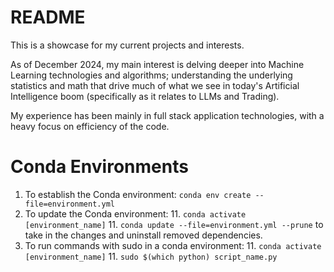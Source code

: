 # README
This is a showcase for my current projects and interests.

As of December 2024, my main interest is delving deeper into Machine Learning technologies and algorithms; understanding the underlying statistics and math that drive much of what we see in today's Artificial Intelligence boom (specifically as it relates to LLMs and Trading).

My experience has been mainly in full stack application technologies, with a heavy focus on efficiency of the code.

# Conda Environments
1. To establish the Conda environment: `conda env create --file=environment.yml`
1. To update the Conda environment: 
    11. `conda activate [environment_name]`
    11. `conda update --file=environment.yml --prune` to take in the changes and uninstall removed dependencies.
1. To run commands with sudo in a conda environment:
    11. `conda activate [environment_name]`
    11. `sudo $(which python) script_name.py`